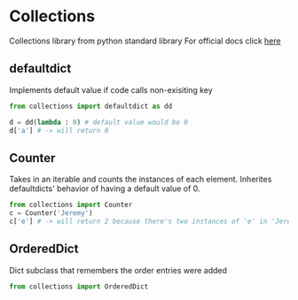 # Collections

Collections library from python standard library
For official docs click [here](https://docs.python.org/3.8/library/collections.html)

## defaultdict

Implements default value if code calls non-exisiting key

```py
from collections import defaultdict as dd

d = dd(lambda : 0) # default value would be 0
d['a'] # -> will return 0
```

## Counter

Takes in an iterable and counts the instances of each element.
Inherites defaultdicts' behavior of having a default value of 0.

```py
from collections import Counter
c = Counter('Jeremy')
c['e'] # -> will return 2 because there's two instances of 'e' in 'Jeremy'
```

## OrderedDict

Dict subclass that remembers the order entries were added

```py
from collections import OrderedDict

```
